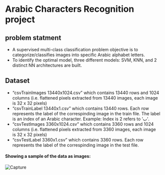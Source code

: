 #     Arabic Characters Recognition project
## problem statment 

- A supervised multi-class classification problem objective is to categorize/classifies images into specific Arabic alphabet letters.
- To identify the optimal model, three different models: SVM, KNN, and 2 distinct NN architectures are built.

## Dataset

- “csvTrainImages 13440x1024.csv” which contains 13440 rows and 1024 columns (i.e. flattened pixels extracted from 13440 images, each image is 32 x 32 pixels)
- “csvTrainLabel 13440x1.csv” which contains 13440 rows. Each row represents the label of the correspinding image in the train file. The label is an index of an Arabic character.  Example: Index is 2 refers to ‘ب‘.
-  “csvTestImages 3360x1024.csv” which contains 3360 rows and 1024 columns (i.e. flattened pixels extracted from 3360 images, each image is 32 x 32 pixels)
-  “csvTestLabel 3360x1.csv” which contains 3360 rows. Each row represents the label of the correspinding image in the test file.
#### Showing a sample of the data as images:

![Capture](https://github.com/shroukhm/Machine-learning-projects/assets/134003439/67f1797c-8a5f-495a-869c-f602f95d3535)

